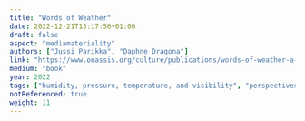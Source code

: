 ```yaml
---
title: "Words of Weather"
date: 2022-12-21T15:17:56+01:00
draft: false
aspect: "mediamateriality"
authors: ["Jussi Parikka", "Daphne Dragona"]
link: "https://www.onassis.org/culture/publications/words-of-weather-a-glossary"
medium: "book"
year: 2022
tags: ["humidity, pressure, temperature, and visibility", "perspectives, cultures, and geographies", "scientific language and poetics"]
notReferenced: true
weight: 11
---
```

